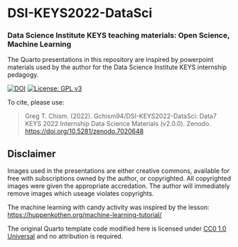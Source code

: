 # DSI-KEYS2022-DataSci
### Data Science Institute KEYS teaching materials: Open Science, Machine Learning

The Quarto presentations in this repository are inspired by powerpoint materials used by the author for the Data Science Institute KEYS internship pedagogy. 

[![DOI](https://zenodo.org/badge/528523229.svg)](https://zenodo.org/badge/latestdoi/528523229) [![License: GPL v3](https://img.shields.io/badge/License-GPLv3-blue.svg)](https://www.gnu.org/licenses/gpl-3.0)

To cite, please use: 
>Greg T. Chism. (2022). Gchism94/DSI-KEYS2022-DataSci: Data7 KEYS 2022 Internship Data Science Materials (v2.0.0). Zenodo. https://doi.org/10.5281/zenodo.7020648


## Disclaimer
Images used in the presentations are either creative commons, available for free with subscriptions owned by the author, or copyrighted. All copyrighted images were given the appropriate accredation. The author will immediately remove images which useage violates copyrights.

The machine learning with candy activity was inspired by the lesson: 
https://huppenkothen.org/machine-learning-tutorial/ 

The original Quarto template code modified here is licensed under [CC0 1.0 Universal](https://creativecommons.org/publicdomain/zero/1.0/) and no attribution is required. 
